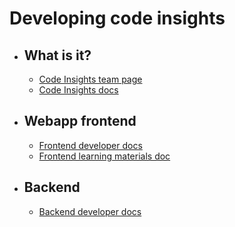 # Developing code insights

- ## What is it?
  - [Code Insights team page](https://about.sourcegraph.com/handbook/engineering/web/code-insights)
  - [Code Insights docs](../../../code_insights/index.md)
- ## Webapp frontend
  - [Frontend developer docs](frontend.md)
  - [Frontend learning materials doc](frontend-learning-materials.md)
- ## Backend
  - [Backend developer docs](backend.md)

